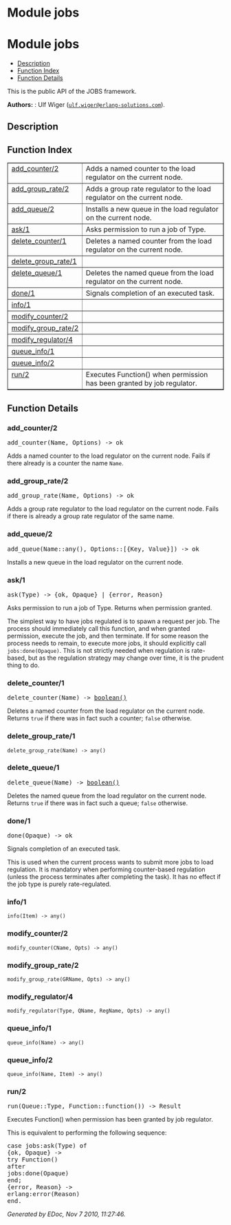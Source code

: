 Module jobs
===========


<h1>Module jobs</h1>

* [Description](#description)
* [Function Index](#index)
* [Function Details](#functions)



This is the public API of the JOBS framework.



__Authors:__ : Ulf Wiger ([`ulf.wiger@erlang-solutions.com`](mailto:ulf.wiger@erlang-solutions.com)).

<h2><a name="description">Description</a></h2>

 

<h2><a name="index">Function Index</a></h2>



<table width="100%" border="1" cellspacing="0" cellpadding="2" summary="function index"><tr><td valign="top"><a href="#add_counter-2">add_counter/2</a></td><td>Adds a named counter to the load regulator on the current node.</td></tr><tr><td valign="top"><a href="#add_group_rate-2">add_group_rate/2</a></td><td>Adds a group rate regulator to the load regulator on the current node.</td></tr><tr><td valign="top"><a href="#add_queue-2">add_queue/2</a></td><td>Installs a new queue in the load regulator on the current node.</td></tr><tr><td valign="top"><a href="#ask-1">ask/1</a></td><td>Asks permission to run a job of Type.</td></tr><tr><td valign="top"><a href="#delete_counter-1">delete_counter/1</a></td><td>Deletes a named counter from the load regulator on the current node.</td></tr><tr><td valign="top"><a href="#delete_group_rate-1">delete_group_rate/1</a></td><td></td></tr><tr><td valign="top"><a href="#delete_queue-1">delete_queue/1</a></td><td>Deletes the named queue from the load regulator on the current node.</td></tr><tr><td valign="top"><a href="#done-1">done/1</a></td><td>Signals completion of an executed task.</td></tr><tr><td valign="top"><a href="#info-1">info/1</a></td><td></td></tr><tr><td valign="top"><a href="#modify_counter-2">modify_counter/2</a></td><td></td></tr><tr><td valign="top"><a href="#modify_group_rate-2">modify_group_rate/2</a></td><td></td></tr><tr><td valign="top"><a href="#modify_regulator-4">modify_regulator/4</a></td><td></td></tr><tr><td valign="top"><a href="#queue_info-1">queue_info/1</a></td><td></td></tr><tr><td valign="top"><a href="#queue_info-2">queue_info/2</a></td><td></td></tr><tr><td valign="top"><a href="#run-2">run/2</a></td><td>Executes Function() when permission has been granted by job regulator.</td></tr></table>


<a name="functions"></a>


<h2>Function Details</h2>


<a name="add_counter-2"></a>


<h3>add_counter/2</h3>





<tt>add_counter(Name, Options) -> ok</tt>



Adds a named counter to the load regulator on the current node.
Fails if there already is a counter the name `Name`.
<a name="add_group_rate-2"></a>


<h3>add_group_rate/2</h3>





<tt>add_group_rate(Name, Options) -> ok</tt>



Adds a group rate regulator to the load regulator on the current node.
Fails if there is already a group rate regulator of the same name.
<a name="add_queue-2"></a>


<h3>add_queue/2</h3>





<tt>add_queue(Name::any(), Options::[{Key, Value}]) -> ok</tt>



Installs a new queue in the load regulator on the current node.
<a name="ask-1"></a>


<h3>ask/1</h3>





<tt>ask(Type) -> {ok, Opaque} | {error, Reason}</tt>





Asks permission to run a job of Type. Returns when permission granted.

The simplest way to have jobs regulated is to spawn a request per job.
The process should immediately call this function, and when granted
permission, execute the job, and then terminate.
If for some reason the process needs to remain, to execute more jobs,
it should explicitly call `jobs:done(Opaque)`.
This is not strictly needed when regulation is rate-based, but as the
regulation strategy may change over time, it is the prudent thing to do.
<a name="delete_counter-1"></a>


<h3>delete_counter/1</h3>





<tt>delete_counter(Name) -> <a href="#type-boolean">boolean()</a></tt>



Deletes a named counter from the load regulator on the current node.
Returns `true` if there was in fact such a counter; `false` otherwise.
<a name="delete_group_rate-1"></a>


<h3>delete_group_rate/1</h3>





`delete_group_rate(Name) -> any()`


<a name="delete_queue-1"></a>


<h3>delete_queue/1</h3>





<tt>delete_queue(Name) -> <a href="#type-boolean">boolean()</a></tt>



Deletes the named queue from the load regulator on the current node.
Returns `true` if there was in fact such a queue; `false` otherwise.
<a name="done-1"></a>


<h3>done/1</h3>





<tt>done(Opaque) -> ok</tt>





Signals completion of an executed task.

This is used when the current process wants to submit more jobs to load
regulation. It is mandatory when performing counter-based regulation
(unless the process terminates after completing the task). It has no
effect if the job type is purely rate-regulated.
<a name="info-1"></a>


<h3>info/1</h3>





`info(Item) -> any()`


<a name="modify_counter-2"></a>


<h3>modify_counter/2</h3>





`modify_counter(CName, Opts) -> any()`


<a name="modify_group_rate-2"></a>


<h3>modify_group_rate/2</h3>





`modify_group_rate(GRName, Opts) -> any()`


<a name="modify_regulator-4"></a>


<h3>modify_regulator/4</h3>





`modify_regulator(Type, QName, RegName, Opts) -> any()`


<a name="queue_info-1"></a>


<h3>queue_info/1</h3>





`queue_info(Name) -> any()`


<a name="queue_info-2"></a>


<h3>queue_info/2</h3>





`queue_info(Name, Item) -> any()`


<a name="run-2"></a>


<h3>run/2</h3>





<tt>run(Queue::Type, Function::function()) -> Result</tt>





Executes Function() when permission has been granted by job regulator.

This is equivalent to performing the following sequence:

<pre>
case jobs:ask(Type) of
{ok, Opaque} ->
try Function()
after
jobs:done(Opaque)
end;
{error, Reason} ->
erlang:error(Reason)
end.
</pre>


_Generated by EDoc, Nov 7 2010, 11:27:46._